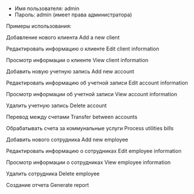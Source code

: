 * Имя пользователя: admin
* Пароль: admin (имеет права администратора)

Примеры использования:

Добавление нового клиента
Add a new client

Редактировать информацию о клиенте
Edit client information

Просмотр информации о клиенте
View client information

Добавить новую учетную запись
Add new account

Редактировать информацию об учетной записи
Edit account information

Просмотр информации об учетной записи
View account information

Удалить учетную запись
Delete account

Перевод между счетами
Transfer between accounts

Обрабатывать счета за коммунальные услуги
Process utilities bills

Добавить нового сотрудника
Add new employee

Редактировать информацию о сотрудниках
Edit employee information

Просмотр информации о сотрудниках
View employee information

Удалить сотрудника
Delete employee

Создание отчета
Generate report


